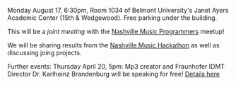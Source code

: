 Monday August 17, 6:30pm, Room 1034 of Belmont University's Janet Ayers Academic Center (15th & Wedgewood).  Free parking under the building.

This will be a *joint meeting* with the [Nashville Music Programmers](https://www.meetup.com/Nashville-Music-Programmers/) meetup!

We will be sharing results from the [Nashville Music Hackathon](http://www.nashvillemusichackathon.com) 
as well as discussing joing projects.

Further events: Thursday April 20, 5pm: Mp3 creator and Fraunhofer IDMT Director Dr. Karlheinz Brandenburg will be speaking for free!  [Details here](http://www.belmont.edu/burs/)
